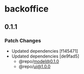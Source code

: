 # backoffice

## 0.1.1

### Patch Changes

- Updated dependencies [f145471]
- Updated dependencies [de9fad5]
  - @repo/model@0.1.0
  - @repo/ui@1.0.0

